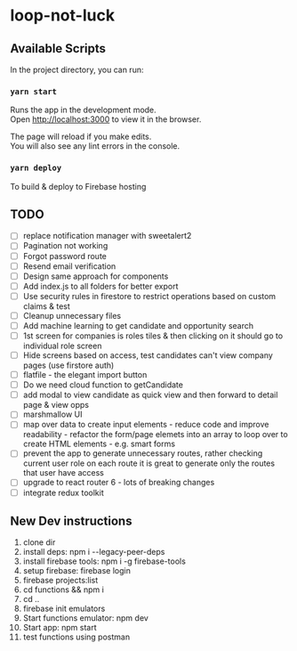 # loop-not-luck

## Available Scripts

In the project directory, you can run:

### `yarn start`

Runs the app in the development mode.<br>
Open [http://localhost:3000](http://localhost:3000) to view it in the browser.

The page will reload if you make edits.<br>
You will also see any lint errors in the console.

### `yarn deploy`

To build & deploy to Firebase hosting

## TODO

- [ ] replace notification manager with sweetalert2
- [ ] Pagination not working
- [ ] Forgot password route
- [ ] Resend email verification
- [ ] Design same approach for components
- [ ] Add index.js to all folders for better export
- [ ] Use security rules in firestore to restrict operations based on custom claims & test
- [ ] Cleanup unnecessary files
- [ ] Add machine learning to get candidate and opportunity search
- [ ] 1st screen for companies is roles tiles & then clicking on it should go to individual role screen
- [ ] Hide screens based on access, test candidates can't view company pages (use firstore auth)
- [ ] flatfile - the elegant import button
- [ ] Do we need cloud function to getCandidate
- [ ] add modal to view candidate as quick view and then forward to detail page & view opps
- [ ] marshmallow UI
- [ ] map over data to create input elements - reduce code and improve readability - refactor the form/page elemets into an array to loop over to create HTML elements - e.g. smart forms
- [ ] prevent the app to generate unnecessary routes, rather checking current user role on each route it is great to generate only the routes that user have access
- [ ] upgrade to react router 6 - lots of breaking changes
- [ ] integrate redux toolkit

## New Dev instructions

1. clone dir
2. install deps: npm i --legacy-peer-deps
3. install firebase tools: npm i -g firebase-tools
4. setup firebase: firebase login
5. firebase projects:list
6. cd functions && npm i 
7. cd ..
8. firebase init emulators
9. Start functions emulator: npm dev
10. Start app: npm start
11. test functions using postman
